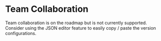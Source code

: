 # Team Collaboration

Team collaboration is on the roadmap but is not currently supported. Consider using the JSON editor feature to easily copy / paste the version configurations.
